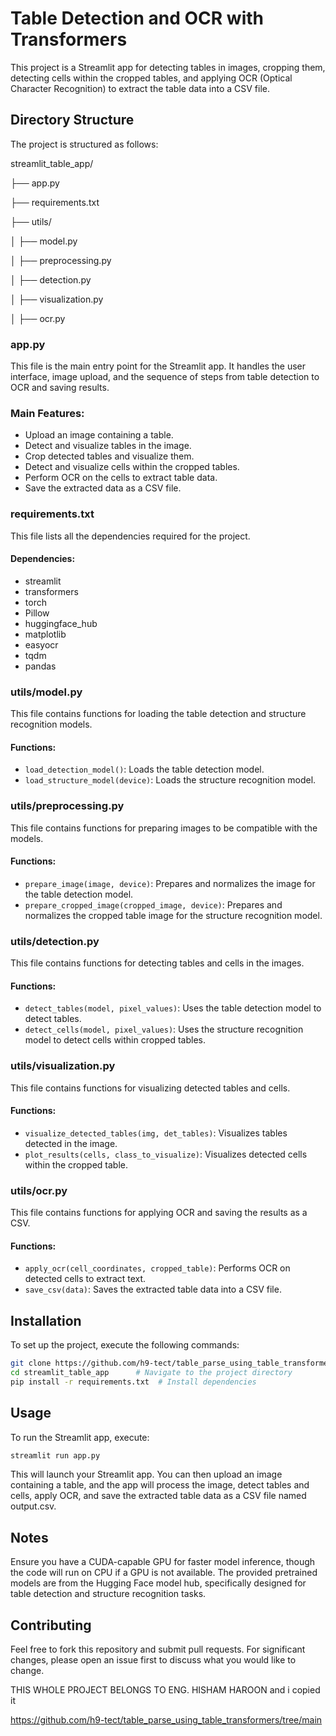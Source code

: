 # Table Detection and OCR with Transformers

This project is a Streamlit app for detecting tables in images, cropping them, detecting cells within the cropped tables, and applying OCR (Optical Character Recognition) to extract the table data into a CSV file.

## Directory Structure

The project is structured as follows:


streamlit_table_app/

├── app.py

├── requirements.txt

├── utils/

│ ├── model.py

│ ├── preprocessing.py

│ ├── detection.py

│ ├── visualization.py

│ ├── ocr.py


### app.py

This file is the main entry point for the Streamlit app. It handles the user interface, image upload, and the sequence of steps from table detection to OCR and saving results.

### Main Features:
- Upload an image containing a table.
- Detect and visualize tables in the image.
- Crop detected tables and visualize them.
- Detect and visualize cells within the cropped tables.
- Perform OCR on the cells to extract table data.
- Save the extracted data as a CSV file.

### requirements.txt

This file lists all the dependencies required for the project.

#### Dependencies:
- streamlit
- transformers
- torch
- Pillow
- huggingface_hub
- matplotlib
- easyocr
- tqdm
- pandas

### utils/model.py

This file contains functions for loading the table detection and structure recognition models.

#### Functions:
- `load_detection_model()`: Loads the table detection model.
- `load_structure_model(device)`: Loads the structure recognition model.

### utils/preprocessing.py

This file contains functions for preparing images to be compatible with the models.

#### Functions:
- `prepare_image(image, device)`: Prepares and normalizes the image for the table detection model.
- `prepare_cropped_image(cropped_image, device)`: Prepares and normalizes the cropped table image for the structure recognition model.

### utils/detection.py

This file contains functions for detecting tables and cells in the images.

#### Functions:
- `detect_tables(model, pixel_values)`: Uses the table detection model to detect tables.
- `detect_cells(model, pixel_values)`: Uses the structure recognition model to detect cells within cropped tables.

### utils/visualization.py

This file contains functions for visualizing detected tables and cells.

#### Functions:
- `visualize_detected_tables(img, det_tables)`: Visualizes tables detected in the image.
- `plot_results(cells, class_to_visualize)`: Visualizes detected cells within the cropped table.

### utils/ocr.py

This file contains functions for applying OCR and saving the results as a CSV.

#### Functions:
- `apply_ocr(cell_coordinates, cropped_table)`: Performs OCR on detected cells to extract text.
- `save_csv(data)`: Saves the extracted table data into a CSV file.

## Installation

To set up the project, execute the following commands:
```sh
git clone https://github.com/h9-tect/table_parse_using_table_transformers.git  # Clone the repository
cd streamlit_table_app      # Navigate to the project directory
pip install -r requirements.txt  # Install dependencies
```
## Usage

To run the Streamlit app, execute:

```sh
streamlit run app.py
```
This will launch your Streamlit app. You can then upload an image containing a table, and the app will process the image, detect tables and cells, apply OCR, and save the extracted table data as a CSV file named output.csv.

## Notes

Ensure you have a CUDA-capable GPU for faster model inference, though the code will run on CPU if a GPU is not available.
The provided pretrained models are from the Hugging Face model hub, specifically designed for table detection and structure recognition tasks.

## Contributing

Feel free to fork this repository and submit pull requests. For significant changes, please open an issue first to discuss what you would like to change.

THIS WHOLE PROJECT BELONGS TO ENG. HISHAM HAROON and i copied it 

https://github.com/h9-tect/table_parse_using_table_transformers/tree/main

